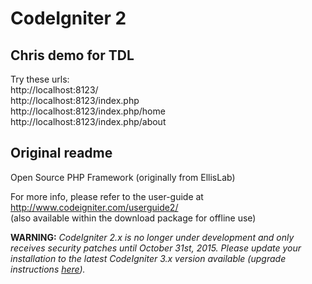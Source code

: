 # CodeIgniter 2

## Chris demo for TDL
Try these urls:<br>
http://localhost:8123/  
http://localhost:8123/index.php  
http://localhost:8123/index.php/home  
http://localhost:8123/index.php/about

## Original readme
Open Source PHP Framework (originally from EllisLab)

For more info, please refer to the user-guide at http://www.codeigniter.com/userguide2/  
(also available within the download package for offline use)

**WARNING:** *CodeIgniter 2.x is no longer under development and only receives security patches until October 31st, 2015.
Please update your installation to the latest CodeIgniter 3.x version available
(upgrade instructions [here](http://www.codeigniter.com/userguide3/installation/upgrade_300.html)).*
